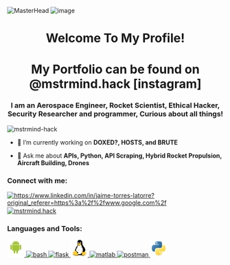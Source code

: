 ![MasterHead](https://media.licdn.com/dms/image/D4E16AQFCHlHCXMvEnw/profile-displaybackgroundimage-shrink_200_800/0/1677806189312?e=2147483647&v=beta&t=6TuAEufjrzQtfLjmpmt45YDHU8sB81x5crdVKKLEZQc)
![image](https://github.com/Mstrmind-Hack/Mstrmind-Hack/assets/104036615/39b97f59-9828-4bae-bec9-e2570577ce94)



<h1 align="center">Welcome To My Profile!</h1>

<h1 align="center">My Portfolio can be found on @mstrmind.hack [instagram]</h1>
<h3 align="center">I am an Aerospace Engineer, Rocket Scientist, Ethical Hacker, Security Researcher and programmer, Curious about all things!</h3>

<p align="left"> <img src="https://komarev.com/ghpvc/?username=mstrmind-hack&label=Profile%20views&color=0e75b6&style=flat" alt="mstrmind-hack" /> </p>

- 🔭 I’m currently working on **DOXED?, HOSTS, and BRUTE**

- 💬 Ask me about **APIs, Python, API Scraping, Hybrid Rocket Propulsion, Aircraft Building, Drones**

<h3 align="left">Connect with me:</h3>
<p align="left">
 <a href="https://linkedin.com/in/https://www.linkedin.com/in/jaime-torres-latorre?original_referer=https%3a%2f%2fwww.google.com%2f" target="blank"><img align="center" src="https://raw.githubusercontent.com/rahuldkjain/github-profile-readme-generator/master/src/images/icons/Social/linked-in-alt.svg" alt="https://www.linkedin.com/in/jaime-torres-latorre?original_referer=https%3a%2f%2fwww.google.com%2f" height="30" width="40" /></a>
<a href="https://instagram.com/mstrmind.hack" target="blank"><img align="center" src="https://raw.githubusercontent.com/rahuldkjain/github-profile-readme-generator/master/src/images/icons/Social/instagram.svg" alt="mstrmind.hack" height="30" width="40" /></a>
</p>

<h3 align="left">Languages and Tools:</h3>
<p align="left"> <a href="https://developer.android.com" target="_blank" rel="noreferrer"> <img src="https://raw.githubusercontent.com/devicons/devicon/master/icons/android/android-original-wordmark.svg" alt="android" width="40" height="40"/> </a> <a href="https://www.gnu.org/software/bash/" target="_blank" rel="noreferrer"> <img src="https://www.vectorlogo.zone/logos/gnu_bash/gnu_bash-icon.svg" alt="bash" width="40" height="40"/> </a> <a href="https://flask.palletsprojects.com/" target="_blank" rel="noreferrer"> <img src="https://www.vectorlogo.zone/logos/pocoo_flask/pocoo_flask-icon.svg" alt="flask" width="40" height="40"/> </a> <a href="https://www.linux.org/" target="_blank" rel="noreferrer"> <img src="https://raw.githubusercontent.com/devicons/devicon/master/icons/linux/linux-original.svg" alt="linux" width="40" height="40"/> </a> <a href="https://www.mathworks.com/" target="_blank" rel="noreferrer"> <img src="https://upload.wikimedia.org/wikipedia/commons/2/21/Matlab_Logo.png" alt="matlab" width="40" height="40"/> </a> <a href="https://postman.com" target="_blank" rel="noreferrer"> <img src="https://www.vectorlogo.zone/logos/getpostman/getpostman-icon.svg" alt="postman" width="40" height="40"/> </a> <a href="https://www.python.org" target="_blank" rel="noreferrer"> <img src="https://raw.githubusercontent.com/devicons/devicon/master/icons/python/python-original.svg" alt="python" width="40" height="40"/> </a> </p>


